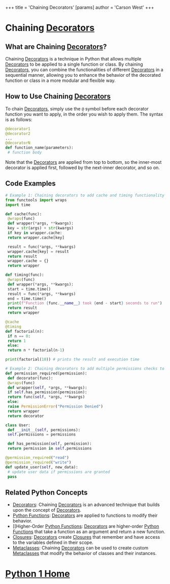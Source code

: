 +++
 title = 'Chaining Decorators'
[params]
	author = 'Carson West'
+++
# Chaining [Decorators](./../decorators/)

## What are Chaining [Decorators](./../decorators/)?
Chaining [Decorators](./../decorators/) is a technique in Python that allows multiple [Decorators](./../decorators/) to be applied to a single function or class. By chaining [Decorators](./../decorators/), you can combine the functionalities of different [Decorators](./../decorators/) in a sequential manner, allowing you to enhance the behavior of the decorated function or class in a more modular and flexible way.

## How to Use Chaining [Decorators](./../decorators/)
To chain [Decorators](./../decorators/), simply use the `@` symbol before each decorator function you want to apply, in the order you wish to apply them. The syntax is as follows:

```python
@decorator1
@decorator2
...
@decoratorN
def function_name(parameters):
 # function body
```

Note that the [Decorators](./../decorators/) are applied from top to bottom, so the inner-most decorator is applied first, followed by the next-inner decorator, and so on.

## Code Examples
```python
# Example 1: Chaining decorators to add cache and timing functionality to a function
from functools import wraps
import time

def cache(func):
 @wraps(func)
 def wrapper(*args, **kwargs):
 key = str(args) + str(kwargs)
 if key in wrapper.cache:
 return wrapper.cache[key]

 result = func(*args, **kwargs)
 wrapper.cache[key] = result
 return result
 wrapper.cache = {}
 return wrapper

def timing(func):
 @wraps(func)
 def wrapper(*args, **kwargs):
 start = time.time()
 result = func(*args, **kwargs)
 end = time.time()
 print(f"Function {func.__name__} took {end - start} seconds to run")
 return result
 return wrapper

@cache
@timing
def factorial(n):
 if n == 0:
 return 1
 else:
 return n * factorial(n-1)

print(factorial(10)) # prints the result and execution time
```

```python
# Example 2: Chaining decorators to add multiple permissions checks to a method
def permission_required(permission):
 def decorator(func):
 @wraps(func)
 def wrapper(self, *args, **kwargs):
 if self.has_permission(permission):
 return func(self, *args, **kwargs)
 else:
 raise PermissionError("Permission Denied")
 return wrapper
 return decorator

class User:
 def __init__(self, permissions):
 self.permissions = permissions

 def has_permission(self, permission):
 return permission in self.permissions

@permission_required("read")
@permission_required("write")
def update_user(self, new_data):
 # update user data if permissions are granted
 pass
```

## Related Python Concepts
- [Decorators](./../decorators/): Chaining [Decorators](./../decorators/) is an advanced technique that builds upon the concept of [Decorators](./../decorators/).
- [Python Functions](./../python-functions/): [Decorators](./../decorators/) are applied to functions to modify their behavior.
- [[Higher-Order [Python Functions](./../python-functions/): [Decorators](./../decorators/) are higher-order [Python Functions](./../python-functions/) that take a function as an argument and return a new function.
- [Closures](./../closures/): [Decorators](./../decorators/) create [Closures](./../closures/) that remember and have access to the variables defined in their scope.
- [Metaclasses](./../metaclasses/): Chaining [Decorators](./../decorators/) can be used to create custom [Metaclasses](./../metaclasses/) that modify the behavior of classes and their instances.
# [Python 1 Home](./../python-1-home/)